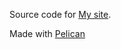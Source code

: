 Source code for 
[My site](http://www.theenglishway.eu/).

Made with [Pelican](http://getpelican.com)
